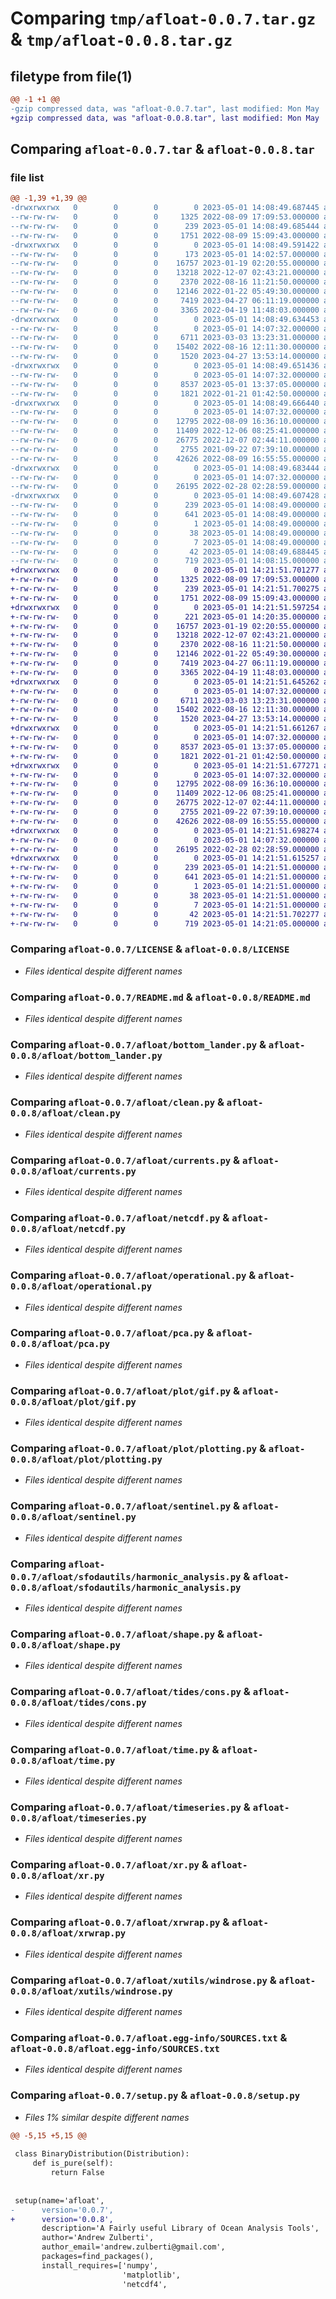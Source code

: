 # Comparing `tmp/afloat-0.0.7.tar.gz` & `tmp/afloat-0.0.8.tar.gz`

## filetype from file(1)

```diff
@@ -1 +1 @@
-gzip compressed data, was "afloat-0.0.7.tar", last modified: Mon May  1 14:08:49 2023, max compression
+gzip compressed data, was "afloat-0.0.8.tar", last modified: Mon May  1 14:21:51 2023, max compression
```

## Comparing `afloat-0.0.7.tar` & `afloat-0.0.8.tar`

### file list

```diff
@@ -1,39 +1,39 @@
-drwxrwxrwx   0        0        0        0 2023-05-01 14:08:49.687445 afloat-0.0.7/
--rw-rw-rw-   0        0        0     1325 2022-08-09 17:09:53.000000 afloat-0.0.7/LICENSE
--rw-rw-rw-   0        0        0      239 2023-05-01 14:08:49.685444 afloat-0.0.7/PKG-INFO
--rw-rw-rw-   0        0        0     1751 2022-08-09 15:09:43.000000 afloat-0.0.7/README.md
-drwxrwxrwx   0        0        0        0 2023-05-01 14:08:49.591422 afloat-0.0.7/afloat/
--rw-rw-rw-   0        0        0      173 2023-05-01 14:02:57.000000 afloat-0.0.7/afloat/__init__.py
--rw-rw-rw-   0        0        0    16757 2023-01-19 02:20:55.000000 afloat-0.0.7/afloat/bottom_lander.py
--rw-rw-rw-   0        0        0    13218 2022-12-07 02:43:21.000000 afloat-0.0.7/afloat/clean.py
--rw-rw-rw-   0        0        0     2370 2022-08-16 11:21:50.000000 afloat-0.0.7/afloat/currents.py
--rw-rw-rw-   0        0        0    12146 2022-01-22 05:49:30.000000 afloat-0.0.7/afloat/netcdf.py
--rw-rw-rw-   0        0        0     7419 2023-04-27 06:11:19.000000 afloat-0.0.7/afloat/operational.py
--rw-rw-rw-   0        0        0     3365 2022-04-19 11:48:03.000000 afloat-0.0.7/afloat/pca.py
-drwxrwxrwx   0        0        0        0 2023-05-01 14:08:49.634453 afloat-0.0.7/afloat/plot/
--rw-rw-rw-   0        0        0        0 2023-05-01 14:07:32.000000 afloat-0.0.7/afloat/plot/__init__.py
--rw-rw-rw-   0        0        0     6711 2023-03-03 13:23:31.000000 afloat-0.0.7/afloat/plot/gif.py
--rw-rw-rw-   0        0        0    15402 2022-08-16 12:11:30.000000 afloat-0.0.7/afloat/plot/plotting.py
--rw-rw-rw-   0        0        0     1520 2023-04-27 13:53:14.000000 afloat-0.0.7/afloat/sentinel.py
-drwxrwxrwx   0        0        0        0 2023-05-01 14:08:49.651436 afloat-0.0.7/afloat/sfodautils/
--rw-rw-rw-   0        0        0        0 2023-05-01 14:07:32.000000 afloat-0.0.7/afloat/sfodautils/__init__.py
--rw-rw-rw-   0        0        0     8537 2023-05-01 13:37:05.000000 afloat-0.0.7/afloat/sfodautils/harmonic_analysis.py
--rw-rw-rw-   0        0        0     1821 2022-01-21 01:42:50.000000 afloat-0.0.7/afloat/shape.py
-drwxrwxrwx   0        0        0        0 2023-05-01 14:08:49.666440 afloat-0.0.7/afloat/tides/
--rw-rw-rw-   0        0        0        0 2023-05-01 14:07:32.000000 afloat-0.0.7/afloat/tides/__init__.py
--rw-rw-rw-   0        0        0    12795 2022-08-09 16:36:10.000000 afloat-0.0.7/afloat/tides/cons.py
--rw-rw-rw-   0        0        0    11409 2022-12-06 08:25:41.000000 afloat-0.0.7/afloat/time.py
--rw-rw-rw-   0        0        0    26775 2022-12-07 02:44:11.000000 afloat-0.0.7/afloat/timeseries.py
--rw-rw-rw-   0        0        0     2755 2021-09-22 07:39:10.000000 afloat-0.0.7/afloat/xr.py
--rw-rw-rw-   0        0        0    42626 2022-08-09 16:55:55.000000 afloat-0.0.7/afloat/xrwrap.py
-drwxrwxrwx   0        0        0        0 2023-05-01 14:08:49.683444 afloat-0.0.7/afloat/xutils/
--rw-rw-rw-   0        0        0        0 2023-05-01 14:07:32.000000 afloat-0.0.7/afloat/xutils/__init__.py
--rw-rw-rw-   0        0        0    26195 2022-02-28 02:28:59.000000 afloat-0.0.7/afloat/xutils/windrose.py
-drwxrwxrwx   0        0        0        0 2023-05-01 14:08:49.607428 afloat-0.0.7/afloat.egg-info/
--rw-rw-rw-   0        0        0      239 2023-05-01 14:08:49.000000 afloat-0.0.7/afloat.egg-info/PKG-INFO
--rw-rw-rw-   0        0        0      641 2023-05-01 14:08:49.000000 afloat-0.0.7/afloat.egg-info/SOURCES.txt
--rw-rw-rw-   0        0        0        1 2023-05-01 14:08:49.000000 afloat-0.0.7/afloat.egg-info/dependency_links.txt
--rw-rw-rw-   0        0        0       38 2023-05-01 14:08:49.000000 afloat-0.0.7/afloat.egg-info/requires.txt
--rw-rw-rw-   0        0        0        7 2023-05-01 14:08:49.000000 afloat-0.0.7/afloat.egg-info/top_level.txt
--rw-rw-rw-   0        0        0       42 2023-05-01 14:08:49.688445 afloat-0.0.7/setup.cfg
--rw-rw-rw-   0        0        0      719 2023-05-01 14:08:15.000000 afloat-0.0.7/setup.py
+drwxrwxrwx   0        0        0        0 2023-05-01 14:21:51.701277 afloat-0.0.8/
+-rw-rw-rw-   0        0        0     1325 2022-08-09 17:09:53.000000 afloat-0.0.8/LICENSE
+-rw-rw-rw-   0        0        0      239 2023-05-01 14:21:51.700275 afloat-0.0.8/PKG-INFO
+-rw-rw-rw-   0        0        0     1751 2022-08-09 15:09:43.000000 afloat-0.0.8/README.md
+drwxrwxrwx   0        0        0        0 2023-05-01 14:21:51.597254 afloat-0.0.8/afloat/
+-rw-rw-rw-   0        0        0      221 2023-05-01 14:20:35.000000 afloat-0.0.8/afloat/__init__.py
+-rw-rw-rw-   0        0        0    16757 2023-01-19 02:20:55.000000 afloat-0.0.8/afloat/bottom_lander.py
+-rw-rw-rw-   0        0        0    13218 2022-12-07 02:43:21.000000 afloat-0.0.8/afloat/clean.py
+-rw-rw-rw-   0        0        0     2370 2022-08-16 11:21:50.000000 afloat-0.0.8/afloat/currents.py
+-rw-rw-rw-   0        0        0    12146 2022-01-22 05:49:30.000000 afloat-0.0.8/afloat/netcdf.py
+-rw-rw-rw-   0        0        0     7419 2023-04-27 06:11:19.000000 afloat-0.0.8/afloat/operational.py
+-rw-rw-rw-   0        0        0     3365 2022-04-19 11:48:03.000000 afloat-0.0.8/afloat/pca.py
+drwxrwxrwx   0        0        0        0 2023-05-01 14:21:51.645262 afloat-0.0.8/afloat/plot/
+-rw-rw-rw-   0        0        0        0 2023-05-01 14:07:32.000000 afloat-0.0.8/afloat/plot/__init__.py
+-rw-rw-rw-   0        0        0     6711 2023-03-03 13:23:31.000000 afloat-0.0.8/afloat/plot/gif.py
+-rw-rw-rw-   0        0        0    15402 2022-08-16 12:11:30.000000 afloat-0.0.8/afloat/plot/plotting.py
+-rw-rw-rw-   0        0        0     1520 2023-04-27 13:53:14.000000 afloat-0.0.8/afloat/sentinel.py
+drwxrwxrwx   0        0        0        0 2023-05-01 14:21:51.661267 afloat-0.0.8/afloat/sfodautils/
+-rw-rw-rw-   0        0        0        0 2023-05-01 14:07:32.000000 afloat-0.0.8/afloat/sfodautils/__init__.py
+-rw-rw-rw-   0        0        0     8537 2023-05-01 13:37:05.000000 afloat-0.0.8/afloat/sfodautils/harmonic_analysis.py
+-rw-rw-rw-   0        0        0     1821 2022-01-21 01:42:50.000000 afloat-0.0.8/afloat/shape.py
+drwxrwxrwx   0        0        0        0 2023-05-01 14:21:51.677271 afloat-0.0.8/afloat/tides/
+-rw-rw-rw-   0        0        0        0 2023-05-01 14:07:32.000000 afloat-0.0.8/afloat/tides/__init__.py
+-rw-rw-rw-   0        0        0    12795 2022-08-09 16:36:10.000000 afloat-0.0.8/afloat/tides/cons.py
+-rw-rw-rw-   0        0        0    11409 2022-12-06 08:25:41.000000 afloat-0.0.8/afloat/time.py
+-rw-rw-rw-   0        0        0    26775 2022-12-07 02:44:11.000000 afloat-0.0.8/afloat/timeseries.py
+-rw-rw-rw-   0        0        0     2755 2021-09-22 07:39:10.000000 afloat-0.0.8/afloat/xr.py
+-rw-rw-rw-   0        0        0    42626 2022-08-09 16:55:55.000000 afloat-0.0.8/afloat/xrwrap.py
+drwxrwxrwx   0        0        0        0 2023-05-01 14:21:51.698274 afloat-0.0.8/afloat/xutils/
+-rw-rw-rw-   0        0        0        0 2023-05-01 14:07:32.000000 afloat-0.0.8/afloat/xutils/__init__.py
+-rw-rw-rw-   0        0        0    26195 2022-02-28 02:28:59.000000 afloat-0.0.8/afloat/xutils/windrose.py
+drwxrwxrwx   0        0        0        0 2023-05-01 14:21:51.615257 afloat-0.0.8/afloat.egg-info/
+-rw-rw-rw-   0        0        0      239 2023-05-01 14:21:51.000000 afloat-0.0.8/afloat.egg-info/PKG-INFO
+-rw-rw-rw-   0        0        0      641 2023-05-01 14:21:51.000000 afloat-0.0.8/afloat.egg-info/SOURCES.txt
+-rw-rw-rw-   0        0        0        1 2023-05-01 14:21:51.000000 afloat-0.0.8/afloat.egg-info/dependency_links.txt
+-rw-rw-rw-   0        0        0       38 2023-05-01 14:21:51.000000 afloat-0.0.8/afloat.egg-info/requires.txt
+-rw-rw-rw-   0        0        0        7 2023-05-01 14:21:51.000000 afloat-0.0.8/afloat.egg-info/top_level.txt
+-rw-rw-rw-   0        0        0       42 2023-05-01 14:21:51.702277 afloat-0.0.8/setup.cfg
+-rw-rw-rw-   0        0        0      719 2023-05-01 14:21:05.000000 afloat-0.0.8/setup.py
```

### Comparing `afloat-0.0.7/LICENSE` & `afloat-0.0.8/LICENSE`

 * *Files identical despite different names*

### Comparing `afloat-0.0.7/README.md` & `afloat-0.0.8/README.md`

 * *Files identical despite different names*

### Comparing `afloat-0.0.7/afloat/bottom_lander.py` & `afloat-0.0.8/afloat/bottom_lander.py`

 * *Files identical despite different names*

### Comparing `afloat-0.0.7/afloat/clean.py` & `afloat-0.0.8/afloat/clean.py`

 * *Files identical despite different names*

### Comparing `afloat-0.0.7/afloat/currents.py` & `afloat-0.0.8/afloat/currents.py`

 * *Files identical despite different names*

### Comparing `afloat-0.0.7/afloat/netcdf.py` & `afloat-0.0.8/afloat/netcdf.py`

 * *Files identical despite different names*

### Comparing `afloat-0.0.7/afloat/operational.py` & `afloat-0.0.8/afloat/operational.py`

 * *Files identical despite different names*

### Comparing `afloat-0.0.7/afloat/pca.py` & `afloat-0.0.8/afloat/pca.py`

 * *Files identical despite different names*

### Comparing `afloat-0.0.7/afloat/plot/gif.py` & `afloat-0.0.8/afloat/plot/gif.py`

 * *Files identical despite different names*

### Comparing `afloat-0.0.7/afloat/plot/plotting.py` & `afloat-0.0.8/afloat/plot/plotting.py`

 * *Files identical despite different names*

### Comparing `afloat-0.0.7/afloat/sentinel.py` & `afloat-0.0.8/afloat/sentinel.py`

 * *Files identical despite different names*

### Comparing `afloat-0.0.7/afloat/sfodautils/harmonic_analysis.py` & `afloat-0.0.8/afloat/sfodautils/harmonic_analysis.py`

 * *Files identical despite different names*

### Comparing `afloat-0.0.7/afloat/shape.py` & `afloat-0.0.8/afloat/shape.py`

 * *Files identical despite different names*

### Comparing `afloat-0.0.7/afloat/tides/cons.py` & `afloat-0.0.8/afloat/tides/cons.py`

 * *Files identical despite different names*

### Comparing `afloat-0.0.7/afloat/time.py` & `afloat-0.0.8/afloat/time.py`

 * *Files identical despite different names*

### Comparing `afloat-0.0.7/afloat/timeseries.py` & `afloat-0.0.8/afloat/timeseries.py`

 * *Files identical despite different names*

### Comparing `afloat-0.0.7/afloat/xr.py` & `afloat-0.0.8/afloat/xr.py`

 * *Files identical despite different names*

### Comparing `afloat-0.0.7/afloat/xrwrap.py` & `afloat-0.0.8/afloat/xrwrap.py`

 * *Files identical despite different names*

### Comparing `afloat-0.0.7/afloat/xutils/windrose.py` & `afloat-0.0.8/afloat/xutils/windrose.py`

 * *Files identical despite different names*

### Comparing `afloat-0.0.7/afloat.egg-info/SOURCES.txt` & `afloat-0.0.8/afloat.egg-info/SOURCES.txt`

 * *Files identical despite different names*

### Comparing `afloat-0.0.7/setup.py` & `afloat-0.0.8/setup.py`

 * *Files 1% similar despite different names*

```diff
@@ -5,15 +5,15 @@
 
 class BinaryDistribution(Distribution):
     def is_pure(self):
         return False
 
 		
 setup(name='afloat',
-      version='0.0.7',
+      version='0.0.8',
       description='A Fairly useful Library of Ocean Analysis Tools',
       author='Andrew Zulberti',
       author_email='andrew.zulberti@gmail.com',
       packages=find_packages(),
       install_requires=['numpy',
                         'matplotlib', 
                         'netcdf4',
```

